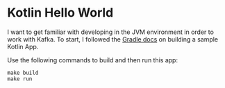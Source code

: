 # Kotlin Hello World

I want to get familiar with developing in the JVM environment in order to work with Kafka. To start, I followed the [Gradle
docs](https://docs.gradle.org/current/samples/sample_building_kotlin_applications.html) on building a sample Kotlin App.

Use the following commands to build and then run this app:
```shell
make build
make run
```
